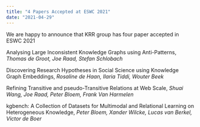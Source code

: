 ```yaml
---
title: "4 Papers Accepted at ESWC 2021"
date: "2021-04-29"
---
```


We are happy to announce that KRR group has four paper accepted in ESWC 2021

Analysing Large Inconsistent Knowledge Graphs using Anti-Patterns, _Thomas de Groot, Joe Raad, Stefan Schlobach_

Discovering Research Hypotheses in Social Science using Knowledge Graph Embeddings, _Rosaline de Haan, Ilaria Tiddi, Wouter Beek_

Refining Transitive and pseudo-Transitive Relations at Web Scale, _Shuai Wang, Joe Raad, Peter Bloem, Frank Van Harmelen_

kgbench: A Collection of Datasets for Multimodal and Relational Learning on Heterogeneous Knowledge, _Peter Bloem, Xander Wilcke, Lucas van Berkel, Victor de Boer_
